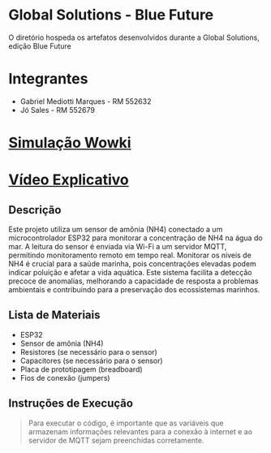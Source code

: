 # Global Solutions - Blue Future
O diretório hospeda os artefatos desenvolvidos durante a Global Solutions, edição Blue Future

# Integrantes
- Gabriel Mediotti Marques - RM 552632
- Jó Sales - RM 552679

# [Simulação Wowki](https://wokwi.com/projects/400035748557528065)

# [Vídeo Explicativo](https://youtu.be/vBYUVBN5s2s)

## Descrição
Este projeto utiliza um sensor de amônia (NH4) conectado a um microcontrolador ESP32 para monitorar a concentração de NH4 na água do mar. A leitura do sensor é enviada via Wi-Fi a um servidor MQTT, permitindo monitoramento remoto em tempo real. Monitorar os níveis de NH4 é crucial para a saúde marinha, pois concentrações elevadas podem indicar poluição e afetar a vida aquática. Este sistema facilita a detecção precoce de anomalias, melhorando a capacidade de resposta a problemas ambientais e contribuindo para a preservação dos ecossistemas marinhos.

## Lista de Materiais

- ESP32
- Sensor de amônia (NH4)
- Resistores (se necessário para o sensor)
- Capacitores (se necessário para o sensor)
- Placa de prototipagem (breadboard)
- Fios de conexão (jumpers)

## Instruções de Execução
>  Para executar o código, é importante que as variáveis que armazenam informações relevantes para a conexão à internet e ao servidor de MQTT sejam preenchidas corretamente.